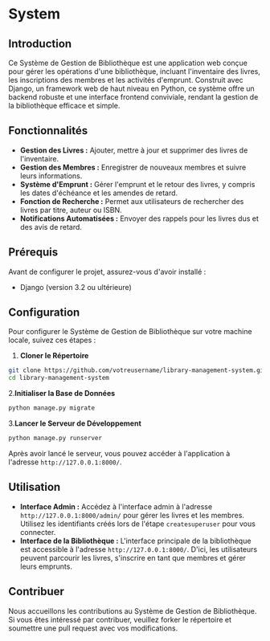 # System
## Introduction

Ce Système de Gestion de Bibliothèque est une application web conçue pour gérer les opérations d'une bibliothèque, incluant l'inventaire des livres, les inscriptions des membres et les activités d'emprunt. Construit avec Django, un framework web de haut niveau en Python, ce système offre un backend robuste et une interface frontend conviviale, rendant la gestion de la bibliothèque efficace et simple.

## Fonctionnalités

- **Gestion des Livres :** Ajouter, mettre à jour et supprimer des livres de l'inventaire.
- **Gestion des Membres :** Enregistrer de nouveaux membres et suivre leurs informations.
- **Système d'Emprunt :** Gérer l'emprunt et le retour des livres, y compris les dates d'échéance et les amendes de retard.
- **Fonction de Recherche :** Permet aux utilisateurs de rechercher des livres par titre, auteur ou ISBN.
- **Notifications Automatisées :** Envoyer des rappels pour les livres dus et des avis de retard.

## Prérequis

Avant de configurer le projet, assurez-vous d'avoir installé :
- Django (version 3.2 ou ultérieure)

## Configuration

Pour configurer le Système de Gestion de Bibliothèque sur votre machine locale, suivez ces étapes :

1. **Cloner le Répertoire**

```bash
git clone https://github.com/votreusername/library-management-system.git
cd library-management-system
```

2.**Initialiser la Base de Données**

```bash
python manage.py migrate
```

3.**Lancer le Serveur de Développement**

```bash
python manage.py runserver
```

Après avoir lancé le serveur, vous pouvez accéder à l'application à l'adresse `http://127.0.0.1:8000/`.

## Utilisation

- **Interface Admin :** Accédez à l'interface admin à l'adresse `http://127.0.0.1:8000/admin/` pour gérer les livres et les membres. Utilisez les identifiants créés lors de l'étape `createsuperuser` pour vous connecter.
- **Interface de la Bibliothèque :** L'interface principale de la bibliothèque est accessible à l'adresse `http://127.0.0.1:8000/`. D'ici, les utilisateurs peuvent parcourir les livres, s'inscrire en tant que membres et gérer leurs emprunts.

## Contribuer

Nous accueillons les contributions au Système de Gestion de Bibliothèque. Si vous êtes intéressé par contribuer, veuillez forker le répertoire et soumettre une pull request avec vos modifications.

